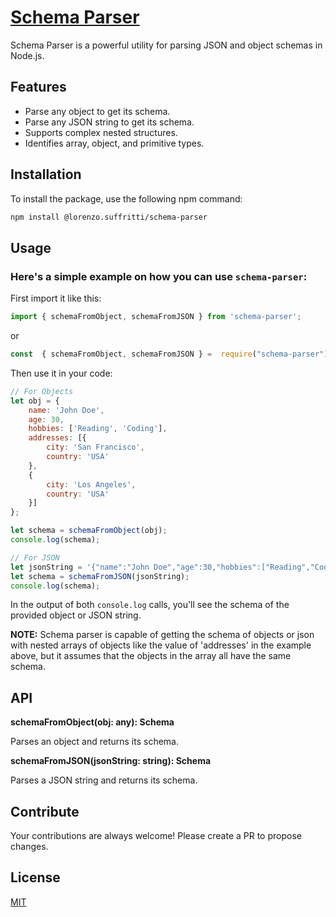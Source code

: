 # [Schema Parser]("https://www.npmjs.com/package/@lorenzo.suffritti/schema-parser")

Schema Parser is a powerful utility for parsing JSON and object schemas in Node.js.

## Features

- Parse any object to get its schema.
- Parse any JSON string to get its schema.
- Supports complex nested structures.
- Identifies array, object, and primitive types.

## Installation

To install the package, use the following npm command:

```sh
npm install @lorenzo.suffritti/schema-parser
```

## Usage

### Here's a simple example on how you can use `schema-parser`:

First import it like this:
```javascript
import { schemaFromObject, schemaFromJSON } from 'schema-parser';
```
or
```javascript
const  { schemaFromObject, schemaFromJSON } =  require("schema-parser");
```

Then use it in your code:
```javascript
// For Objects
let obj = {
    name: 'John Doe',
    age: 30,
    hobbies: ['Reading', 'Coding'],
    addresses: [{
        city: 'San Francisco',
        country: 'USA'
    },
    {
        city: 'Los Angeles',
        country: 'USA'
    }]
};

let schema = schemaFromObject(obj);
console.log(schema);

// For JSON
let jsonString = '{"name":"John Doe","age":30,"hobbies":["Reading","Coding"],"addresses":[{"city":"San Francisco","country":"USA"},{"city":"Los Angeles","country":"USA"}]}';
let schema = schemaFromJSON(jsonString);
console.log(schema);
```

In the output of both `console.log` calls, you'll see the schema of the provided object or JSON string.

**NOTE:** Schema parser is capable of getting the schema of objects or json with nested arrays of objects like the value of 'addresses' in the example above, but it assumes that the objects in the array all have the same schema.

## API

**schemaFromObject(obj: any): Schema**

Parses an object and returns its schema.

**schemaFromJSON(jsonString: string): Schema**

Parses a JSON string and returns its schema.

## Contribute

Your contributions are always welcome! Please create a PR to propose changes.

## License

[MIT](http://opensource.org/licenses/MIT)
